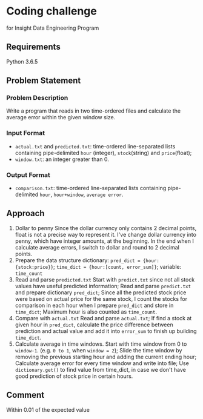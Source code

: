 # Coding challenge
  for Insight Data Engineering Program

## Requirements
  Python 3.6.5

## Problem Statement
### Problem Description
  Write a program that reads in two time-ordered files and calculate the average error within the given window size.

### Input Format
  - `actual.txt` and `predicted.txt`: time-ordered line-separated lists containing pipe-delimited `hour` (integer), `stock`(string) and `price`(float);
  - `window.txt`: an integer greater than 0.

### Output Format
  - `comparison.txt`: time-ordered line-separated lists containing pipe-delimited `hour`, `hour+window`, `average error`.

## Approach
1. Dollar to penny
    Since the dollar currency only contains 2 decimal points, float is not a precise way to represent it. I've change dollar currency into penny, which have integer amounts, at the beginning. In the end when I calculate average errors, I switch to dollar and round to 2 decimal points.
2. Prepare the data structure
    dictionary: `pred_dict = {hour:{stock:price}}`;
                `time_dict = {hour:[count, error_sum]}`;
    variable: `time_count`
3. Read and parse `predicted.txt`
    Start with `predict.txt` since not all stock values have useful predicted information;
    Read and parse `predict.txt` and prepare dictionary `pred_dict`;
    Since all the predicted stock price were based on actual price for the same stock, I count the stocks for comparison in each hour when I prepare `pred_dict` and store in `time_dict`;
    Maximum hour is also counted as `time_count`.
4. Compare with `actual.txt`
    Read and parse `actual.txt`;
    If find a stock at given hour in `pred_dict`, calculate the price difference between prediction and actual value and add it into `error_sum` to finish up building `time_dict`.
5. Calculate average in time windows.
    Start with time window from 0 to `window-1`. (e.g. `0 to 1`, when `window = 2`);
    Slide the time window by removing the previous starting hour and adding the current ending hour;
    Calculate average error for every time window and write into file;
    Use `dictionary.get()` to find value from time_dict, in case we don't have good prediction of stock price in certain hours.

## Comment
   Within 0.01 of the expected value
